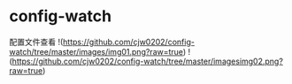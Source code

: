 # config-watch
配置文件查看
!(https://github.com/cjw0202/config-watch/tree/master/images/img01.png?raw=true)
!(https://github.com/cjw0202/config-watch/tree/master/imagesimg02.png?raw=true)
